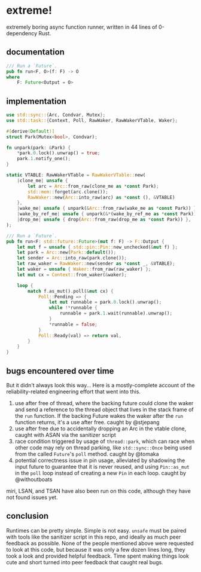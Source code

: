 # extreme!

extremely boring async function runner, written in 44 lines of 0-dependency Rust.

## documentation

```rust
/// Run a `Future`.
pub fn run<F, O>(f: F) -> O
where
    F: Future<Output = O>
```

## implementation

```rust
use std::sync::{Arc, Condvar, Mutex};
use std::task::{Context, Poll, RawWaker, RawWakerVTable, Waker};

#[derive(Default)]
struct Park(Mutex<bool>, Condvar);

fn unpark(park: &Park) {
    *park.0.lock().unwrap() = true;
    park.1.notify_one();
}

static VTABLE: RawWakerVTable = RawWakerVTable::new(
    |clone_me| unsafe {
        let arc = Arc::from_raw(clone_me as *const Park);
        std::mem::forget(arc.clone());
        RawWaker::new(Arc::into_raw(arc) as *const (), &VTABLE)
    },
    |wake_me| unsafe { unpark(&Arc::from_raw(wake_me as *const Park)) },
    |wake_by_ref_me| unsafe { unpark(&*(wake_by_ref_me as *const Park)) },
    |drop_me| unsafe { drop(Arc::from_raw(drop_me as *const Park)) },
);

/// Run a `Future`.
pub fn run<F: std::future::Future>(mut f: F) -> F::Output {
    let mut f = unsafe { std::pin::Pin::new_unchecked(&mut f) };
    let park = Arc::new(Park::default());
    let sender = Arc::into_raw(park.clone());
    let raw_waker = RawWaker::new(sender as *const _, &VTABLE);
    let waker = unsafe { Waker::from_raw(raw_waker) };
    let mut cx = Context::from_waker(&waker);

    loop {
        match f.as_mut().poll(&mut cx) {
            Poll::Pending => {
                let mut runnable = park.0.lock().unwrap();
                while !*runnable {
                    runnable = park.1.wait(runnable).unwrap();
                }
                *runnable = false;
            }
            Poll::Ready(val) => return val,
        }
    }
}
```

## bugs encountered over time

But it didn't always look this way... Here is a mostly-complete account of the reliability-related engineering effort that went into this.

1. use after free of thread, where the backing future could clone the waker and send a reference to the thread object that lives in the stack frame of the `run` function. If the backing Future wakes the waker after the `run` function returns, it's a use after free. caught by @stjepang
1. use after free due to accidentally dropping an Arc in the vtable clone, caught with ASAN via the sanitizer script
1. race condition triggered by usage of `thread::park`, which can race when other code may rely on thread parking, like `std::sync::Once` being used from the called `Future`'s `poll` method. caught by @tomaka
1. potential correctness issue in pin usage, alleviated by shadowing the input future to guarantee that it is never reused, and using `Pin::as_mut` in the `poll` loop instead of creating a new `Pin` in each loop. caught by @withoutboats

miri, LSAN, and TSAN have also been run on this code, although they have not found issues yet.

## conclusion

Runtimes can be pretty simple. Simple is not easy. `unsafe` must be paired with tools like the sanitizer script in this repo, and ideally as much peer feedback as possible. None of the people mentioned above were requested to look at this code, but because it was only a few dozen lines long, they took a look and provided helpful feedback. Time spent making things look cute and short turned into peer feedback that caught real bugs.
